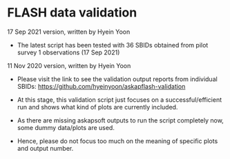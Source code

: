 # FLASH data validation

17 Sep 2021 version, written by Hyein Yoon

- The latest script has been tested with 36 SBIDs obtained from pilot survey 1 observations (17 Sep 2021)


11 Nov 2020 version, written by Hyein Yoon

- Please visit the link to see the validation output reports from individual SBIDs: https://github.com/hyeinyoon/askapflash-validation

- At this stage, this validation script just focuses on a successful/efficient run and shows what kind of plots are currently included.

- As there are missing askapsoft outputs to run the script completely now, some dummy data/plots are used.

- Hence, please do not focus too much on the meaning of specific plots and output number.
